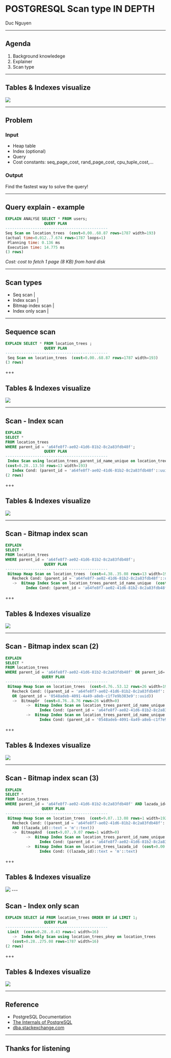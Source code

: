 
# POSTGRESQL Scan type IN DEPTH

Duc Nguyen

---
## Agenda

1. Background knowledege
2. Explainer
3. Scan type

---
## Tables & Indexes visualize
<img src="postgres-internals/assets/table_and_index.png">

---

## Problem
### Input
- Heap table
- Index (optional)
- Query
- Cost constants: seq_page_cost, rand_page_cost, cpu_tuple_cost,...

### Output
Find the fastest way to solve the query!

--- 
## Query explain - example

```sql
EXPLAIN ANALYSE SELECT * FROM users;
                 QUERY PLAN
---------------------------------------------
Seq Scan on location_trees  (cost=0.00..68.87 rows=1787 width=193) 
(actual time=0.012..7.674 rows=1787 loops=1)
 Planning time: 0.136 ms
 Execution time: 14.775 ms
(3 rows)
```

*Cost: cost to fetch 1 page (8 KB) from hard disk*

---
## Scan types
* Seq scan  |
* Index scan    | 
* Bitmap index scan |
* Index only scan   |

---
## Sequence scan 
```sql
EXPLAIN SELECT * FROM location_trees ;
                 QUERY PLAN
---------------------------------------------
 Seq Scan on location_trees  (cost=0.00..68.87 rows=1787 width=193)
(3 rows)
```

+++

## Tables & Indexes visualize
<img src="postgres-internals/assets/table_and_index.png">

---

## Scan - Index scan
```sql
EXPLAIN 
SELECT * 
FROM location_trees 
WHERE parent_id = 'a64fe8f7-ae02-41d6-81b2-8c2a83fdb48f';
                 QUERY PLAN
---------------------------------------------
 Index Scan using location_trees_parent_id_name_unique on location_trees  
(cost=0.28..13.50 rows=13 width=193)
   Index Cond: (parent_id = 'a64fe8f7-ae02-41d6-81b2-8c2a83fdb48f'::uuid)
(2 rows)
```

+++

## Tables & Indexes visualize
<img src="postgres-internals/assets/table_and_index.png">

---
## Scan - Bitmap index scan

```sql
EXPLAIN 
SELECT * 
FROM location_trees 
WHERE parent_id = 'a64fe8f7-ae02-41d6-81b2-8c2a83fdb48f';
                 QUERY PLAN
---------------------------------------------
 Bitmap Heap Scan on location_trees  (cost=4.38..35.08 rows=13 width=193)
   Recheck Cond: (parent_id = 'a64fe8f7-ae02-41d6-81b2-8c2a83fdb48f'::uuid)
   ->  Bitmap Index Scan on location_trees_parent_id_name_unique  (cost=0.00..4.38 rows=13 width=0)
         Index Cond: (parent_id = 'a64fe8f7-ae02-41d6-81b2-8c2a83fdb48f'::uuid)
```

+++

## Tables & Indexes visualize
<img src="postgres-internals/assets/table_and_index.png">

---
## Scan - Bitmap index scan (2)
```sql
EXPLAIN 
SELECT * 
FROM location_trees 
WHERE parent_id = 'a64fe8f7-ae02-41d6-81b2-8c2a83fdb48f' OR parent_id='0548adeb-4091-4a49-a8eb-c1f7e9b383e9';
                QUERY PLAN
---------------------------------------------
 Bitmap Heap Scan on location_trees  (cost=8.76..53.12 rows=26 width=192)
   Recheck Cond: ((parent_id = 'a64fe8f7-ae02-41d6-81b2-8c2a83fdb48f'::uuid) 
   OR (parent_id = '0548adeb-4091-4a49-a8eb-c1f7e9b383e9'::uuid))
   ->  BitmapOr  (cost=8.76..8.76 rows=26 width=0)
         ->  Bitmap Index Scan on location_trees_parent_id_name_unique  (cost=0.00..4.38 rows=13 width=0)
               Index Cond: (parent_id = 'a64fe8f7-ae02-41d6-81b2-8c2a83fdb48f'::uuid)
         ->  Bitmap Index Scan on location_trees_parent_id_name_unique  (cost=0.00..4.38 rows=13 width=0)
               Index Cond: (parent_id = '0548adeb-4091-4a49-a8eb-c1f7e9b383e9'::uuid)
```
+++

## Tables & Indexes visualize
<img src="postgres-internals/assets/table_and_index.png">

---
## Scan - Bitmap index scan (3)
```sql
EXPLAIN 
SELECT * 
FROM location_trees 
WHERE parent_id = 'a64fe8f7-ae02-41d6-81b2-8c2a83fdb48f' AND lazada_id='m';
                QUERY PLAN
---------------------------------------------
 Bitmap Heap Scan on location_trees  (cost=9.07..13.08 rows=1 width=192)
   Recheck Cond: ((parent_id = 'a64fe8f7-ae02-41d6-81b2-8c2a83fdb48f'::uuid) 
   AND ((lazada_id)::text = 'm'::text))
   ->  BitmapAnd  (cost=9.07..9.07 rows=1 width=0)
         ->  Bitmap Index Scan on location_trees_parent_id_name_unique  (cost=0.00..4.38 rows=13 width=0)
               Index Cond: (parent_id = 'a64fe8f7-ae02-41d6-81b2-8c2a83fdb48f'::uuid)
         ->  Bitmap Index Scan on location_trees_lazada_id  (cost=0.00..4.44 rows=22 width=0)
               Index Cond: ((lazada_id)::text = 'm'::text)
```
+++

## Tables & Indexes visualize
<img src="postgres-internals/assets/table_and_index.png">
---

## Scan - Index only scan
```sql
EXPLAIN SELECT id FROM location_trees ORDER BY id LIMIT 1;
                 QUERY PLAN
---------------------------------------------
 Limit  (cost=0.28..0.43 rows=1 width=16)
   ->  Index Only Scan using location_trees_pkey on location_trees  
   (cost=0.28..275.08 rows=1787 width=16)
(2 rows)
```

+++

## Tables & Indexes visualize
<img src="postgres-internals/assets/table_and_index.png">

---

## Reference

*   PostgreSQL Documentation
*   [The Internals of PostgreSQL](https://github.com/gitpitch/gitpitch/wiki/Slide-Markdown)
*   [dba.stackexchange.com](https://dba.stackexchange.com/questions/119386/understanding-bitmap-heap-scan-and-bitmap-index-scan?utm_medium=organic&utm_source=google_rich_qa&utm_campaign=google_rich_qa)
---
Thanks for listening
---